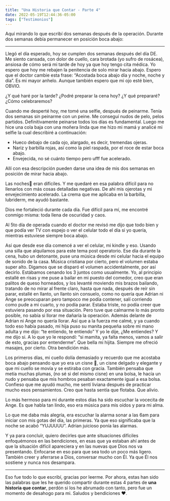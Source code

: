 ```yaml
---
title: "Una Historia que Contar - Parte 4"
date: 2022-05-19T12:44:36-05:00
tags: ["Testimonios"]
---
```

Aquí mirando lo que escribí dos semanas después de la operación. Durante dos semanas debía permanecer en posición boca abajo:
_______________________________
Llegó el día esperado, hoy se cumplen dos semanas después del día DE. Me siento cansada, con dolor de cuello, cara brotada (yo sufro de rosácea), ansiosa de cómo será mi tarde de hoy ya que hoy tengo cita médica. Yo espero que hoy me rebajen la penitencia de solo mirar hacia abajo. Espero que el doctor cambie esta frase: “Acostada boca abajo día y noche, noche y día”. Es mi mayor anhelo. Aunque también espero que mi ojo esté bien, OBVIO.

¿Y qué haré por la tarde? ¿Podré preparar la cena hoy? ¿Y qué prepararé? ¿Cómo celebraremos?

Cuando me desperté hoy, me tomé una selfie, después de peinarme. Tenía dos semanas sin peinarme con un peine. Me conseguí nudos de pelo, pelos partidos. Definitivamente peinarse todos los días es fundamental. Luego me hice una cola baja con una moñera linda que me hizo mi mamá y analicé mi selfie la cual describiré a continuación:
 + Hueco debajo de cada ojo, alargado, es decir, tremendas ojeras.
 + Nariz y barbilla rojas, así como la piel raspada, por el roce de estar boca abajo.
 + Envejecida, no sé cuánto tiempo pero ufff fue acelerado.

Allí con esa descripción pueden darse una idea de mis dos semanas en posición de mirar hacia abajo. 

Las noches🌛 eran difíciles. Y me quedaré en esa palabra difícil para no llenarlos con más cosas detalladas negativas. De ahí mis ojerotas y mi envejecimiento acelerado. La crema que me aplicaba en la barbilla, lubriderm,  me ayudó bastante.

Dios me fortaleció durante cada día. Fue difícil para mí, me encontré conmigo misma: toda llena de oscuridad y caos. 

Al 5to día de operada cuando el doctor me revisó me dijo que todo bien y que podía ver TV con espejo o ver el celular todo el día si yo quería, mientras estuviese siempre boca abajo.

Así que desde ese día comencé a ver el celular, mi kindle y eso. Usando una silla que alquilamos para este tema post operatorio. Ese día durante la cena, hubo un detonante, puse una música desde mi celular hacia el equipo de sonido de la casa. Música cristiana por cierto, pero el volumen estaba super alto. Digamos que se disparó el volumen accidentalmente, por así decirlo. Estábamos cenando los 3 juntos como usualmente. Yo, al principio estallé en risas y me puse a bailar en mi puesto del comedor, creo que eran palitos de queso horneados, y los levanté moviendo mis brazos bailando, tratando de no mirar al frente claro, hasta que nada, después de reír sin parar, estallé en llanto, un llanto sin consuelo, como no quería que Adrian ni Ange se preocuparan pero tampoco me podía contener, salí corriendo como pude a mi cuarto, y no podía parar. Estaba triste, no podía creer que estuviera pasando por esa situación. Pero tuve que calmarme lo más pronto posible, no sabía si llorar me dañaría la operación. Además delante de Adrian ni Ange no quería llorar. Así que a la fuerza me calmé, y ya cuando todo eso había pasado, mi hija puso su manita pequeña sobre mi mano adulta y me dijo: “te entiendo, te entiendo” Y yo le dije, ¿Me entiendes? Y me dijo si. A lo que yo le respondí: “si mamita, ya falta menos, vamos a salir de esto, gracias por entenderme”. Que bella mi hijita. Siempre me ofreció masajes, por cierto. Otra bendición más.

Los primeros días, mi cuello dolía demasiado y recuerdo que me acostaba boca abajo pensando que yo era un cisne  🐍, un cisne delgado y elegante y que mi cuello se movía y se estiraba con gracia. También pensaba que metía muchas plumas, (no sé si del mismo cisne) en una bolsa, le hacía un nudo y pensaba que mis hombros pesaban exactamente igual a esa bolsa. Confieso que me ayudó mucho, me sentí liviana después de practicar mucho esos pensamientos. Creo que hasta sentía que flotaba. Que alivio.

Lo más hermoso para mi durante estos días ha sido escuchar la vocecita de Ange. Es que habla tan lindo, eso era música para mis oídos y para mi alma.

Lo que me daba más alegría, era escuchar la alarma sonar a las 6am para iniciar con mis gotas del día, las primeras. Ya que eso significaba que la noche se acabó “YUJUUUU”. Adrian juicioso ponía las alarmas.

Y ya para concluir, quiero decirles que ante situaciones difíciles enfoquémonos en las bendiciones, en esas que ya estaban ahí antes de que la situación difícil apareciera y en las nuevas que Dios nos va presentando. Enfocarse en eso para que sea todo un poco más ligero. También creer y aferrarse a Dios, conversar mucho con Él. Ya que Él nos sostiene y nunca nos desampara.
_______________________________
Eso fue todo lo que escribí, gracias por leerme. Por ahora, estas han sido las palabras que les he querido compartir durante estas 4 partes de **una historia que contar**, perdón si los he abrumado con tanto, pero fue un momento de desahogo para mi.  Saludos y bendiciones ❤️.

